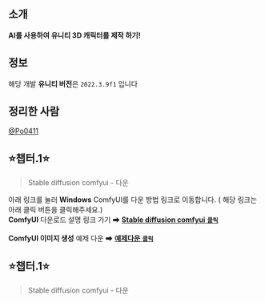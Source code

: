 ## 소개
**AI를 사용하여 유니티 3D 캐릭터를 제작 하기!**

## 정보
해당 개발 **유니티 버전**은 <code>2022.3.9f1</code> 입니다

## 정리한 사람
[@Po0411](https://github.com/Po0411)

## ⭐챕터.1⭐
>Stable diffusion comfyui - 다운

아래 링크를 눌러 **Windows** ComfyUI를 다운 방법 링크로 이동합니다. ( 해당 링크는 아래 클릭 버튼을 클릭해주세요.)<br>
**ComfyUI** 다운로드 설명 링크 가기 ➡ [**Stable diffusion comfyui** <code>**클릭**</code>](https://github.com/Po0411/XR-contents-making)<br><br>
**ComfyUI 이미지 생성** 예제 다운 ➡ [**예제다운** <code>**클릭**</code>](https://drive.google.com/file/d/1C5IXS2emkF8EEgF4dYIHsFpVdrEr9-g7/view?usp=sharing)<br>

## ⭐챕터.1⭐
>Stable diffusion comfyui - 다운
